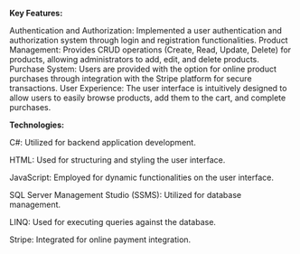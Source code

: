 ****Key Features:****

Authentication and Authorization: Implemented a user authentication and authorization system through login and registration functionalities.
Product Management: Provides CRUD operations (Create, Read, Update, Delete) for products, allowing administrators to add, edit, and delete products.
Purchase System: Users are provided with the option for online product purchases through integration with the Stripe platform for secure transactions.
User Experience: The user interface is intuitively designed to allow users to easily browse products, add them to the cart, and complete purchases.

****Technologies:****

C#: Utilized for backend application development.

HTML: Used for structuring and styling the user interface.

JavaScript: Employed for dynamic functionalities on the user interface.

SQL Server Management Studio (SSMS): Utilized for database management.

LINQ: Used for executing queries against the database.

Stripe: Integrated for online payment integration.
